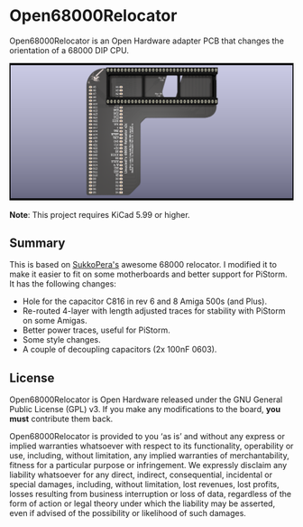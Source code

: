 # Open68000Relocator
Open68000Relocator is an Open Hardware adapter PCB that changes the orientation of a 68000 DIP CPU.

![Board](doc/render-top.png)

**Note**: This project requires KiCad 5.99 or higher.

## Summary
This is based on [SukkoPera's](https://github.com/SukkoPera/Open68000Relocator) awesome 68000 relocator. I modified it to make it easier to fit on some motherboards and better support for PiStorm. It has the following changes:

* Hole for the capacitor C816 in rev 6 and 8 Amiga 500s (and Plus).
* Re-routed 4-layer with length adjusted traces for stability with PiStorm on some Amigas.
* Better power traces, useful for PiStorm.
* Some style changes.
* A couple of decoupling capacitors (2x 100nF 0603).

## License
Open68000Relocator is Open Hardware released under the GNU General Public License (GPL) v3. If you make any modifications to the board, **you must** contribute them back.

Open68000Relocator is provided to you ‘as is’ and without any express or implied warranties whatsoever with respect to its functionality, operability or use, including, without limitation, any implied warranties of merchantability, fitness for a particular purpose or infringement. We expressly disclaim any liability whatsoever for any direct, indirect, consequential, incidental or special damages, including, without limitation, lost revenues, lost profits, losses resulting from business interruption or loss of data, regardless of the form of action or legal theory under which the liability may be asserted, even if advised of the possibility or likelihood of such damages.

